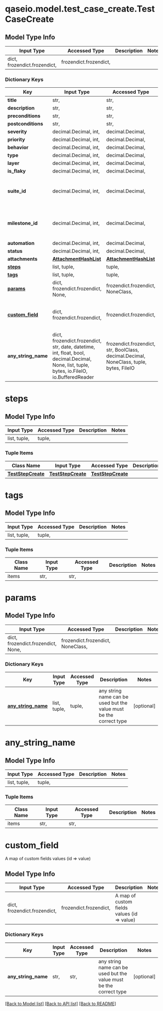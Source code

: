# qaseio.model.test_case_create.TestCaseCreate

## Model Type Info
Input Type | Accessed Type | Description | Notes
------------ | ------------- | ------------- | -------------
dict, frozendict.frozendict,  | frozendict.frozendict,  |  | 

### Dictionary Keys
Key | Input Type | Accessed Type | Description | Notes
------------ | ------------- | ------------- | ------------- | -------------
**title** | str,  | str,  |  | 
**description** | str,  | str,  |  | [optional] 
**preconditions** | str,  | str,  |  | [optional] 
**postconditions** | str,  | str,  |  | [optional] 
**severity** | decimal.Decimal, int,  | decimal.Decimal,  |  | [optional] 
**priority** | decimal.Decimal, int,  | decimal.Decimal,  |  | [optional] 
**behavior** | decimal.Decimal, int,  | decimal.Decimal,  |  | [optional] 
**type** | decimal.Decimal, int,  | decimal.Decimal,  |  | [optional] 
**layer** | decimal.Decimal, int,  | decimal.Decimal,  |  | [optional] 
**is_flaky** | decimal.Decimal, int,  | decimal.Decimal,  |  | [optional] 
**suite_id** | decimal.Decimal, int,  | decimal.Decimal,  |  | [optional] value must be a 64 bit integer
**milestone_id** | decimal.Decimal, int,  | decimal.Decimal,  |  | [optional] value must be a 64 bit integer
**automation** | decimal.Decimal, int,  | decimal.Decimal,  |  | [optional] 
**status** | decimal.Decimal, int,  | decimal.Decimal,  |  | [optional] 
**attachments** | [**AttachmentHashList**](AttachmentHashList.md) | [**AttachmentHashList**](AttachmentHashList.md) |  | [optional] 
**[steps](#steps)** | list, tuple,  | tuple,  |  | [optional] 
**[tags](#tags)** | list, tuple,  | tuple,  |  | [optional] 
**[params](#params)** | dict, frozendict.frozendict, None,  | frozendict.frozendict, NoneClass,  |  | [optional] 
**[custom_field](#custom_field)** | dict, frozendict.frozendict,  | frozendict.frozendict,  | A map of custom fields values (id &#x3D;&gt; value) | [optional] 
**any_string_name** | dict, frozendict.frozendict, str, date, datetime, int, float, bool, decimal.Decimal, None, list, tuple, bytes, io.FileIO, io.BufferedReader | frozendict.frozendict, str, BoolClass, decimal.Decimal, NoneClass, tuple, bytes, FileIO | any string name can be used but the value must be the correct type | [optional]

# steps

## Model Type Info
Input Type | Accessed Type | Description | Notes
------------ | ------------- | ------------- | -------------
list, tuple,  | tuple,  |  | 

### Tuple Items
Class Name | Input Type | Accessed Type | Description | Notes
------------- | ------------- | ------------- | ------------- | -------------
[**TestStepCreate**](TestStepCreate.md) | [**TestStepCreate**](TestStepCreate.md) | [**TestStepCreate**](TestStepCreate.md) |  | 

# tags

## Model Type Info
Input Type | Accessed Type | Description | Notes
------------ | ------------- | ------------- | -------------
list, tuple,  | tuple,  |  | 

### Tuple Items
Class Name | Input Type | Accessed Type | Description | Notes
------------- | ------------- | ------------- | ------------- | -------------
items | str,  | str,  |  | 

# params

## Model Type Info
Input Type | Accessed Type | Description | Notes
------------ | ------------- | ------------- | -------------
dict, frozendict.frozendict, None,  | frozendict.frozendict, NoneClass,  |  | 

### Dictionary Keys
Key | Input Type | Accessed Type | Description | Notes
------------ | ------------- | ------------- | ------------- | -------------
**[any_string_name](#any_string_name)** | list, tuple,  | tuple,  | any string name can be used but the value must be the correct type | [optional] 

# any_string_name

## Model Type Info
Input Type | Accessed Type | Description | Notes
------------ | ------------- | ------------- | -------------
list, tuple,  | tuple,  |  | 

### Tuple Items
Class Name | Input Type | Accessed Type | Description | Notes
------------- | ------------- | ------------- | ------------- | -------------
items | str,  | str,  |  | 

# custom_field

A map of custom fields values (id => value)

## Model Type Info
Input Type | Accessed Type | Description | Notes
------------ | ------------- | ------------- | -------------
dict, frozendict.frozendict,  | frozendict.frozendict,  | A map of custom fields values (id &#x3D;&gt; value) | 

### Dictionary Keys
Key | Input Type | Accessed Type | Description | Notes
------------ | ------------- | ------------- | ------------- | -------------
**any_string_name** | str,  | str,  | any string name can be used but the value must be the correct type | [optional] 

[[Back to Model list]](../../README.md#documentation-for-models) [[Back to API list]](../../README.md#documentation-for-api-endpoints) [[Back to README]](../../README.md)

